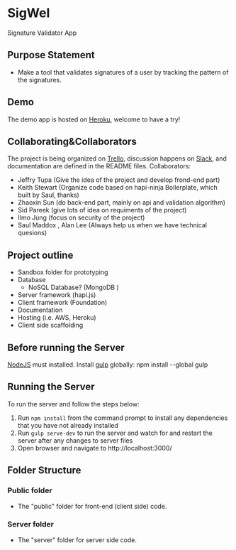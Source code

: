 # SigWel

Signature Validator App

## Purpose Statement
 - Make a tool that validates signatures of a user by tracking the pattern of the signatures.

## Demo
The demo app is hosted on [Heroku](http://sigwel.herokuapp.com), welcome to have a try!

## Collaborating&Collaborators
The project is being organized on [Trello](https://trello.com/b/jikk5lqR/sigwel), discussion happens on [Slack](https://nodejshouston.slack.com/messages/code-sigwel/), and documentation are defined in the README files.
Collaborators:
- Jeffry Tupa (Give the idea of the project and develop frond-end part)
- Keith Stewart (Organize code based on hapi-ninja Boilerplate, which built by Saul, thanks)
- Zhaoxin Sun (do back-end part, mainly on api and validation algorithm)
- Sid Pareek (give lots of idea on requiments of the project)
- Ilmo Jung (focus on security of the project)
- Saul Maddox , Alan Lee (Always help us when we have technical quesions)

## Project outline
- Sandbox folder for prototyping
- Database
	- NoSQL Database? (MongoDB )
- Server framework (hapi.js)
- Client framework (Foundation)
- Documentation
- Hosting (i.e. AWS, Heroku)
- Client side scaffolding

## Before running the Server
[NodeJS](https://nodejs.org/) must installed.
Install [gulp](https://github.com/gulpjs/gulp/blob/master/docs/getting-started.md) globally: npm install --global gulp

## Running the Server
To run the server and follow the steps below:
1. Run `npm install` from the command prompt to install any dependencies that you have not already installed
2. Run `gulp serve-dev` to run the server and watch for and restart the server after any changes to server files
3. Open browser and navigate to http://localhost:3000/


## Folder Structure
### Public folder
 - The "public" folder for front-end (client side) code.

### Server folder
- The "server" folder for server side code.

